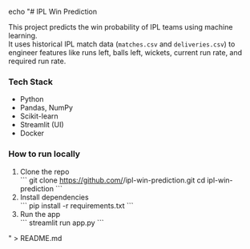 echo "# IPL Win Prediction

This project predicts the win probability of IPL teams using machine learning.  
It uses historical IPL match data (`matches.csv` and `deliveries.csv`) to engineer features like runs left, balls left, wickets, current run rate, and required run rate.  

### Tech Stack
- Python
- Pandas, NumPy
- Scikit-learn
- Streamlit (UI)
- Docker

### How to run locally
1. Clone the repo  
   \`\`\`
   git clone https://github.com/<your-username>/ipl-win-prediction.git
   cd ipl-win-prediction
   \`\`\`
2. Install dependencies  
   \`\`\`
   pip install -r requirements.txt
   \`\`\`
3. Run the app  
   \`\`\`
   streamlit run app.py
   \`\`\`

" > README.md